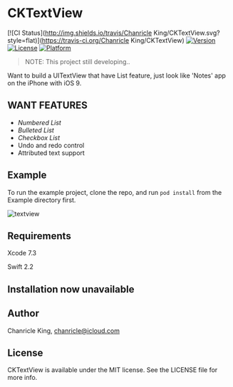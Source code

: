 # CKTextView

[![CI Status](http://img.shields.io/travis/Chanricle King/CKTextView.svg?style=flat)](https://travis-ci.org/Chanricle King/CKTextView)
[![Version](https://img.shields.io/cocoapods/v/CKTextView.svg?style=flat)](http://cocoapods.org/pods/CKTextView)
[![License](https://img.shields.io/cocoapods/l/CKTextView.svg?style=flat)](http://cocoapods.org/pods/CKTextView)
[![Platform](https://img.shields.io/cocoapods/p/CKTextView.svg?style=flat)](http://cocoapods.org/pods/CKTextView)

> NOTE: This project still developing.. 

Want to build a UITextView that have List feature, just look like 'Notes' app on the iPhone with iOS 9.

## WANT FEATURES

* *Numbered List*
* *Bulleted List*
* *Checkbox List*
* Undo and redo control 
* Attributed text support

## Example

To run the example project, clone the repo, and run `pod install` from the Example directory first.

![textview](https://github.com/chanricle/CKTextView/blob/master/textview.gif?raw=true)

## Requirements

Xcode 7.3

Swift 2.2

## Installation now unavailable

## Author

Chanricle King, chanricle@icloud.com

## License

CKTextView is available under the MIT license. See the LICENSE file for more info.
